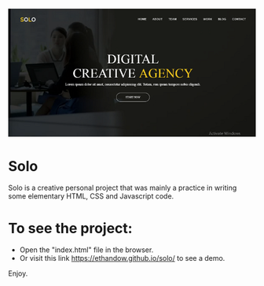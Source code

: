 ![personal project](https://github.com/EthanDow/solo/blob/master/Capture.PNG)
# Solo


Solo is a creative personal project that was mainly a practice in writing some elementary HTML, CSS and Javascript code. 

# To see the project: 

- Open the "index.html" file in the browser.  
- Or visit this link https://ethandow.github.io/solo/ to see a demo. 

Enjoy. 
